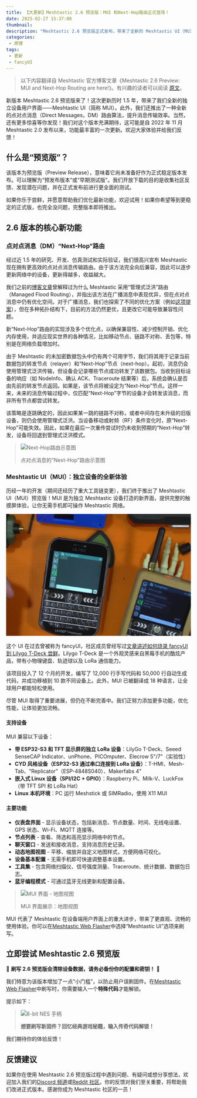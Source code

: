 ```yaml
---
title: 【大更新】Meshtastic 2.6 预览版：MUI 和Next-Hop路由正式登场！
date: 2025-02-27 15:37:00
thumbnail: 
description: "Meshtastic 2.6 预览版正式发布，带来了全新的 Meshtastic UI（MUI），提供独立设备的触摸屏操作体验，同时引入“Next-Hop”路由算法，优化点对点消息传输效率。此外，还新增 InkHUD 电子墨水屏界面、LAN（UDP）支持、优化 LoRa 时隙计算等多项改进。本篇文章详细介绍了 2.6 版本的主要功能及更新亮点，欢迎 Meshtastic 爱好者尝鲜体验并提供反馈！"
categories:
 - 原理
tags:
 - 更新
 - fancyUI
---
```


> 以下内容翻译自 Meshtastic 官方博客文章《Meshtastic 2.6 Preview: MUI and Next-Hop Routing are here!》。有兴趣的读者可以阅读 [原文](https://meshtastic.org/blog/meshtastic-2-6-preview/)。

新版本 Meshtastic 2.6 预览版来了！这次更新历时 1.5 年，带来了我们全新的独立设备用户界面——Meshtastic UI（简称 MUI）。此外，我们还推出了一种全新的点对点消息（Direct Messages，DM）路由算法，提升消息传输效率。当然，还有更多惊喜等你发现！我们对这个版本充满期待，这可能是自 2022 年 11 月 Meshtastic 2.0 发布以来，功能最丰富的一次更新。欢迎大家体验并给我们反馈！

## 什么是“预览版”？

该版本为预览版（Preview Release），意味着它尚未准备好作为正式稳定版本发布。可以理解为“预发布版本”或“早期测试版”。我们开放下载的目的是收集社区反馈、发现潜在问题，并在正式发布前进行更全面的测试。

如果你乐于尝鲜，并愿意帮助我们优化最新功能，欢迎试用！如果你希望等到更稳定的正式版，也完全没问题，完整版本即将推出。

## 2.6 版本的核心新功能

### 点对点消息（DM）“Next-Hop”路由

经过近 1.5 年的研究、开发、仿真测试和实际验证，我们很高兴宣布 Meshtastic 现在拥有更高效的点对点消息传输路由。由于该方法完全向后兼容，因此可以逐步更新网络中的设备，更新得越多，收益越大。

我们之前的[博客文章](/why-meshtastic-uses-managed-flood-routing/)曾解释过为什么 Meshtastic 采用“管理式泛洪”路由（Managed Flood Routing），并指出该方法在广播消息中表现优异，但在点对点消息中仍有优化空间。对于广播消息，我们也探索了不同的优化方案（例如[这项提案](https://github.com/meshtastic/firmware/pull/5697)），但在多种拓扑结构下，目前的方法仍然更优，且更改它可能导致兼容性问题。

新“Next-Hop”路由的实现涉及多个优化点，以确保兼容性、减少控制开销、优化内存使用，并适应现实世界的各种情况，比如移动节点、链路不对称、丢包等，特别是在网络负载增加时。

由于 Meshtastic 的未加密数据包头中仍有两个可用字节，我们将其用于记录当前数据包的转发节点（relayer）和“Next-Hop”节点（next-hop）。起初，消息仍会使用管理式泛洪传输，但设备会记录哪些节点成功转发了该数据包。当收到目标设备的响应（如 NodeInfo、确认 ACK、Traceroute 结果等）后，系统会确认是否由先前的转发节点返回。如果是，该节点将被设定为“Next-Hop”节点。这样一来，未来的消息传输过程中，仅匹配“Next-Hop”字节的设备才会转发该消息，而非所有节点都尝试转发。

该策略是逐跳确定的，因此如果某一跳的链路不对称，或者中间存在未升级的旧版设备，则仍会使用管理式泛洪。当设备移动或射频（RF）条件变化时，原“Next-Hop”可能失效。因此，如果在最后一次重传尝试时仍未收到预期的“Next-Hop”转发，设备将回退到管理式泛洪模式。

> ![Next-Hop路由示意图](https://meshtastic.org/img/blog/NextHopRouting.webp)
>
> 点对点消息的“Next-Hop”路由示意图

### Meshtastic UI（MUI）：独立设备的全新体验

历经一年的开发（期间还经历了重大工具链变更），我们终于推出了 Meshtastic UI（MUI）预览版！MUI 是为独立 Meshtastic 设备打造的新界面，提供完整的触摸屏体验，让你无需手机即可操作 Meshtastic 网络。

![Meshtastic 新 UI（曾称为 fancyUI）在 Lilygo T-Deck 运行效果](./meshtastic-2-6-preview/lilygo-t-deck-meshtastic-ui.webp)

这个 UI 在过去曾被称为 fancyUI，社区成员曾经写过[文章讲述如何烧录 fancyUI 到 Lilygo T-Deck 尝鲜](/flash-meshtastic-t-deck-fancy-UI/)。Lilygo T-Deck 是一个外观灵感来自黑莓手机的酷炫产品，带有小物理键盘、轨迹球以及 LoRa 通信能力。

该项目投入了 12 个月的开发，编写了 12,000 行手写代码和 50,000 行自动生成代码，并成功移植到 10 款不同设备上。此外，MUI 已被翻译成 18 种语言，让全球用户都能轻松使用。

尽管 MUI 取得了重要进展，但仍在不断完善中。我们正努力添加更多功能，优化性能，让体验更加流畅。

#### 支持设备

MUI 兼容以下设备：

- **带 ESP32-S3 和 TFT 显示屏的独立 LoRa 设备**：LilyGo T-Deck、Seeed SenseCAP Indicator、unPhone、PICOmputer、Elecrow 5"/7"（实验性）
- **CYD 风格设备（ESP32-S3 通过串口连接到 LoRa 设备）**：T-HMI、Mesh-Tab、“Replicator”（ESP-4848S040）、Makerfabs 4"
- **嵌入式 Linux 设备（SPI/I2C + GPIO）**：Raspberry Pi、Milk-V、LuckFox（带 TFT SPI 和 LoRa Hat）
- **Linux 本机环境**：PC 运行 Meshstick 或 SIMRadio，使用 X11 MUI

#### 主要功能

- **仪表盘界面** - 显示设备状态，包括新消息、节点数量、时间、无线电设置、GPS 状态、Wi-Fi、MQTT 连接等。
- **节点列表** - 查看、筛选和高亮显示网络中的节点。
- **聊天窗口** - 发送和接收消息，支持消息历史记录。
- **动态地图视图** - 平移、缩放并自定义地图样式，方便网络可视化。
- **设备基本配置** - 无需手机即可快速调整基本设置。
- **工具集** - 包含网络扫描仪、信号强度测量、Traceroute、统计数据、数据包日志。
- **蓝牙编程模式** - 可通过蓝牙无线更新和配置设备。

> ![MUI 界面 - 地图视图](https://meshtastic.org/img/blog/t_deck_mui_map.webp)
>
> MUI 界面展示：地图视图

MUI 代表了 Meshtastic 在设备端用户界面上的重大进步，带来了更直观、流畅的使用体验。你可以在[Meshtastic Web Flasher](https://flasher.meshtastic.org/)中选择“Meshtastic UI”选项来刷写。

## 立即尝试 Meshtastic 2.6 预览版

🚨 **刷写 2.6 预览版会清除设备数据，请务必备份你的配置和密钥！** 🚨

我们特意为该版本增加了一点“小门槛”，以防止用户误刷固件。在[Meshtastic Web Flasher](https://flasher.meshtastic.org/)中刷写时，你需要输入一个**特殊代码**才能解锁。

提示如下：

> ![8-bit NES 手柄](https://meshtastic.org/img/blog/nes_controller.webp)
>
> **想要刷写新固件？回忆经典游戏秘籍，输入传奇代码解锁！**

我们期待你的体验反馈！

## 反馈建议

如果你在使用 Meshtastic 2.6 预览版过程中遇到问题、有疑问或想分享想法，欢迎加入我们的[Discord 频道](https://discord.gg/9Z2jgJb)或[Reddit 社区](https://www.reddit.com/r/meshtastic/)。你的反馈对我们至关重要，将帮助我们改进正式版本。感谢你成为 Meshtastic 社区的一员！

